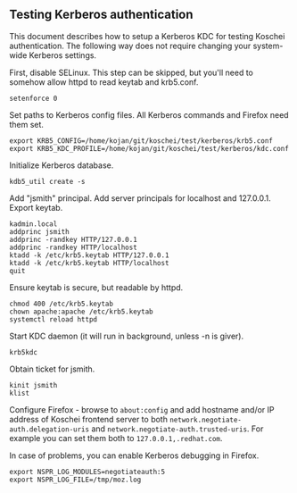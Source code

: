 Testing Kerberos authentication
-------------------------------

This document describes how to setup a Kerberos KDC for testing
Koschei authentication.  The following way does not require changing
your system-wide Kerberos settings.

First, disable SELinux. This step can be skipped, but you'll need to
somehow allow httpd to read keytab and krb5.conf.

    setenforce 0

Set paths to Kerberos config files.  All Kerberos commands and Firefox
need them set.

    export KRB5_CONFIG=/home/kojan/git/koschei/test/kerberos/krb5.conf
    export KRB5_KDC_PROFILE=/home/kojan/git/koschei/test/kerberos/kdc.conf

Initialize Kerberos database.

    kdb5_util create -s

Add "jsmith" principal.  Add server principals for localhost and
127.0.0.1.  Export keytab.

    kadmin.local
    addprinc jsmith
    addprinc -randkey HTTP/127.0.0.1
    addprinc -randkey HTTP/localhost
    ktadd -k /etc/krb5.keytab HTTP/127.0.0.1
    ktadd -k /etc/krb5.keytab HTTP/localhost
    quit

Ensure keytab is secure, but readable by httpd.

    chmod 400 /etc/krb5.keytab
    chown apache:apache /etc/krb5.keytab
    systemctl reload httpd

Start KDC daemon (it will run in background, unless -n is giver).

    krb5kdc

Obtain ticket for jsmith.

    kinit jsmith
    klist

Configure Firefox - browse to `about:config` and add hostname and/or
IP address of Koschei frontend server to both
`network.negotiate-auth.delegation-uris` and
`network.negotiate-auth.trusted-uris`. For example you can set them
both to `127.0.0.1,.redhat.com`.

In case of problems, you can enable Kerberos debugging in Firefox.

    export NSPR_LOG_MODULES=negotiateauth:5
    export NSPR_LOG_FILE=/tmp/moz.log
